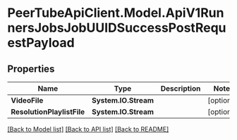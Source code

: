 # PeerTubeApiClient.Model.ApiV1RunnersJobsJobUUIDSuccessPostRequestPayload

## Properties

Name | Type | Description | Notes
------------ | ------------- | ------------- | -------------
**VideoFile** | **System.IO.Stream** |  | [optional] 
**ResolutionPlaylistFile** | **System.IO.Stream** |  | [optional] 

[[Back to Model list]](../README.md#documentation-for-models) [[Back to API list]](../README.md#documentation-for-api-endpoints) [[Back to README]](../README.md)


